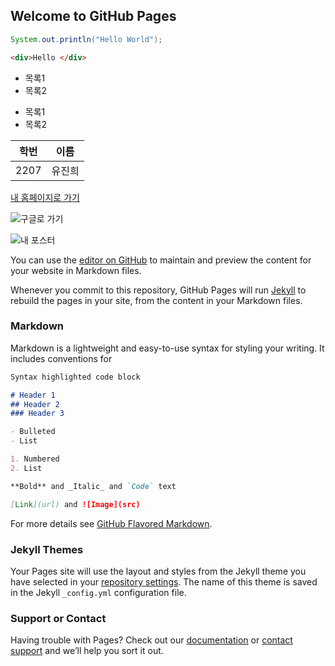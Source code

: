 ## Welcome to GitHub Pages

```java
System.out.println("Hello World");
```
```html
<div>Hello </div>
```

* 목록1
* 목록2

- 목록1
- 목록2

| 학번 | 이름 |
| ----| --- |
| 2207 | 유진희 |

[내 홈페이지로 가기](https://yhujinhui.github.io)

![구글로 가기](https://yhujinhui.github.io)

![내 포스터](https://yhujinhui.github.io)

You can use the [editor on GitHub](https://github.com/yhujinhui/yhujinhui.github.io/edit/master/index.md) to maintain and preview the content for your website in Markdown files.

Whenever you commit to this repository, GitHub Pages will run [Jekyll](https://jekyllrb.com/) to rebuild the pages in your site, from the content in your Markdown files.

### Markdown

Markdown is a lightweight and easy-to-use syntax for styling your writing. It includes conventions for

```markdown
Syntax highlighted code block

# Header 1
## Header 2
### Header 3

- Bulleted
- List

1. Numbered
2. List

**Bold** and _Italic_ and `Code` text

[Link](url) and ![Image](src)
```

For more details see [GitHub Flavored Markdown](https://guides.github.com/features/mastering-markdown/).

### Jekyll Themes

Your Pages site will use the layout and styles from the Jekyll theme you have selected in your [repository settings](https://github.com/yhujinhui/yhujinhui.github.io/settings). The name of this theme is saved in the Jekyll `_config.yml` configuration file.

### Support or Contact

Having trouble with Pages? Check out our [documentation](https://help.github.com/categories/github-pages-basics/) or [contact support](https://github.com/contact) and we’ll help you sort it out.
